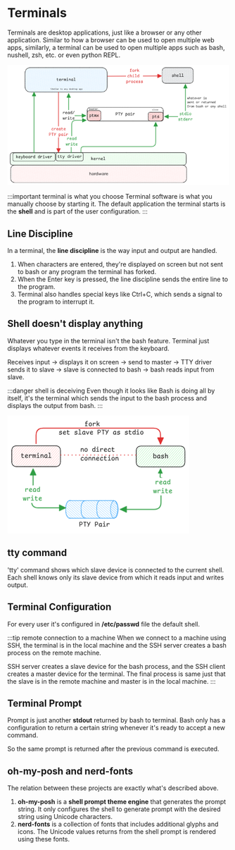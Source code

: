 # Terminals

Terminals are desktop applications, just like a browser or any other application.
Similar to how a browser can be used to open multiple web apps,
similarly, a terminal can be used to open multiple apps such as bash, nushell, zsh, etc. or even python REPL.

![terminal-shell](../../static/img/terminal-shell.excalidraw.png)

:::important terminal is what you choose
Terminal software is what you manually choose by starting it.
The default application the terminal starts is the **shell**
and is part of the user configuration.
:::

## Line Discipline

In a terminal, the **line discipline** is the way input and output are handled.

1. When characters are entered, they're displayed on screen but not sent to bash or any program the terminal has forked.
2. When the Enter key is pressed, the line discipline sends the entire line to the program.
3. Terminal also handles special keys like Ctrl+C, which sends a signal to the program to interrupt it.

## Shell doesn't display anything

Whatever you type in the terminal isn't the bash feature.
Terminal just displays whatever events it receives from the keyboard.

Receives input -> displays it on screen -> send to master ->
TTY driver sends it to slave -> slave is connected to bash -> bash reads input from slave.

:::danger shell is deceiving
Even though it looks like Bash is doing all by itself,
it's the terminal which sends the input to the bash process and
displays the output from bash.
:::

![terminal-shell-relation](../../static/img/shell-display.excalidraw.png)

## tty command

'tty' command shows which slave device is connected to the current shell.
Each shell knows only its slave device from which it reads input and writes output.

## Terminal Configuration

For every user it's configured in **/etc/passwd** file the default shell.

:::tip remote connection to a machine
When we connect to a machine using SSH,
the terminal is in the local machine and the SSH server creates a bash process on the remote machine.

SSH server creates a slave device for the bash process,
and the SSH client creates a master device for the terminal.
The final process is same just that the slave is in the remote machine and master is in the local machine.
:::

## Terminal Prompt

Prompt is just another **stdout** returned by bash to terminal.
Bash only has a configuration to return a certain string whenever it's ready to accept a new command.

So the same prompt is returned after the previous command is executed.

## oh-my-posh and nerd-fonts

The relation between these projects are exactly what's described above.

1. **oh-my-posh** is a **shell prompt theme engine** that generates the prompt string.
   It only configures the shell to generate prompt with the desired string using Unicode characters.
2. **nerd-fonts** is a collection of fonts that includes additional glyphs and icons.
   The Unicode values returns from the shell prompt is rendered using these fonts.
